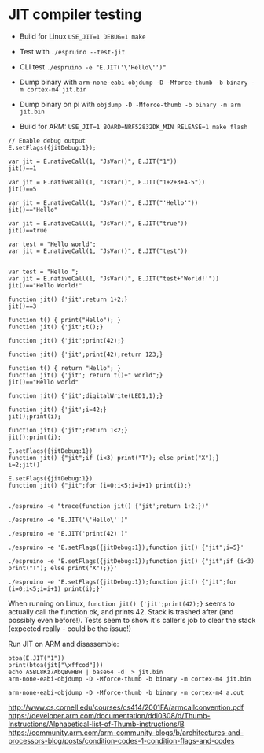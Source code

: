 JIT compiler testing
====================

* Build for Linux `USE_JIT=1 DEBUG=1 make`
* Test with `./espruino --test-jit`
* CLI test `./espruino -e "E.JIT('\'Hello\'')"`
* Dump binary with `arm-none-eabi-objdump -D -Mforce-thumb -b binary -m cortex-m4 jit.bin`
* Dump binary on pi with `objdump -D -Mforce-thumb -b binary -m arm jit.bin`

* Build for ARM: `USE_JIT=1 BOARD=NRF52832DK_MIN RELEASE=1 make flash`


```
// Enable debug output
E.setFlags({jitDebug:1});

var jit = E.nativeCall(1, "JsVar()", E.JIT("1"))
jit()==1

var jit = E.nativeCall(1, "JsVar()", E.JIT("1+2+3+4-5"))
jit()==5

var jit = E.nativeCall(1, "JsVar()", E.JIT("'Hello'"))
jit()=="Hello"

var jit = E.nativeCall(1, "JsVar()", E.JIT("true"))
jit()==true

var test = "Hello world";
var jit = E.nativeCall(1, "JsVar()", E.JIT("test"))


var test = "Hello ";
var jit = E.nativeCall(1, "JsVar()", E.JIT("test+'World!'"))
jit()=="Hello World!"

function jit() {'jit';return 1+2;}
jit()==3

function t() { print("Hello"); }
function jit() {'jit';t();}

function jit() {'jit';print(42);}

function jit() {'jit';print(42);return 123;}

function t() { return "Hello"; }
function jit() {'jit'; return t()+" world";}
jit()=="Hello world"

function jit() {'jit';digitalWrite(LED1,1);}

function jit() {'jit';i=42;}
jit();print(i);

function jit() {'jit';return 1<2;}
jit();print(i);

E.setFlags({jitDebug:1})
function jit() {"jit";if (i<3) print("T"); else print("X");}
i=2;jit()

E.setFlags({jitDebug:1})
function jit() {"jit";for (i=0;i<5;i=i+1) print(i);}


```


```
./espruino -e "trace(function jit() {'jit';return 1+2;})"

./espruino -e "E.JIT('\'Hello\'')"

./espruino -e "E.JIT('print(42)')"

./espruino -e 'E.setFlags({jitDebug:1});function jit() {"jit";i=5}'

./espruino -e 'E.setFlags({jitDebug:1});function jit() {"jit";if (i<3) print("T"); else print("X");}}'

./espruino -e 'E.setFlags({jitDebug:1});function jit() {"jit";for (i=0;i<5;i=i+1) print(i);}'
```

When running on Linux, `function jit() {'jit';print(42);}` seems to actually call the function ok, and prints 42. Stack is trashed after (and possibly even before!).
Tests seem to show it's caller's job to clear the stack (expected really - could be the issue!)


Run JIT on ARM and disassemble:

```
btoa(E.JIT("1"))
print(btoa(jit["\xffcod"]))
echo ASBL8Kz7AbQBvHBH | base64 -d  > jit.bin
arm-none-eabi-objdump -D -Mforce-thumb -b binary -m cortex-m4 jit.bin
```

```
arm-none-eabi-objdump -D -Mforce-thumb -b binary -m cortex-m4 a.out
```

http://www.cs.cornell.edu/courses/cs414/2001FA/armcallconvention.pdf
https://developer.arm.com/documentation/ddi0308/d/Thumb-Instructions/Alphabetical-list-of-Thumb-instructions/B
https://community.arm.com/arm-community-blogs/b/architectures-and-processors-blog/posts/condition-codes-1-condition-flags-and-codes

